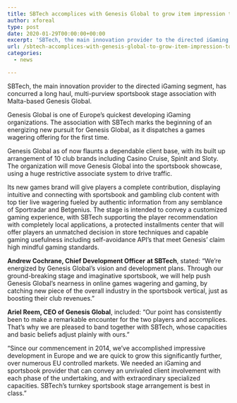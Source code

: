 ```yaml
---
title: SBTech accomplices with Genesis Global to grow item impression to sports
author: xforeal 
type: post
date: 2020-01-29T00:00:00+00:00
excerpt: 'SBTech, the main innovation provider to the directed iGaming segment, has concurred a long haul, multi-purview sportsbook stage association with Malta-based Genesis Global '
url: /sbtech-accomplices-with-genesis-global-to-grow-item-impression-to-sports/
categories:
  - news

---
```

SBTech, the main innovation provider to the directed iGaming segment, has concurred a long haul, multi-purview sportsbook stage association with Malta-based Genesis Global.

Genesis Global is one of Europe&#8217;s quickest developing iGaming organizations. The association with SBTech marks the beginning of an energizing new pursuit for Genesis Global, as it dispatches a games wagering offering for the first time.

Genesis Global as of now flaunts a dependable client base, with its built up arrangement of 10 club brands including Casino Cruise, SpinIt and Sloty. The organization will move Genesis Global into the sportsbook showcase, using a huge restrictive associate system to drive traffic.

Its new games brand will give players a complete contribution, displaying intuitive and connecting with sportsbook and gambling club content with top tier live wagering fueled by authentic information from any semblance of Sportradar and Betgenius. The stage is intended to convey a customized gaming experience, with SBTech supporting the player recommendation with completely local applications, a protected installments center that will offer players an unmatched decision in store techniques and capable gaming usefulness including self-avoidance API&rsquo;s that meet Genesis&rsquo; claim high mindful gaming standards.

**Andrew Cochrane, Chief Development Officer** **at SBTech**, stated: &ldquo;We&rsquo;re energized by Genesis Global&rsquo;s vision and development plans. Through our ground-breaking stage and imaginative sportsbook, we will help push Genesis Global&rsquo;s nearness in online games wagering and gaming, by catching new piece of the overall industry in the sportsbook vertical, just as boosting their club revenues.&rdquo;

**Ariel Reem, CEO of Genesis Global**, included: &ldquo;Our point has consistently been to make a remarkable encounter for the two players and accomplices. That&rsquo;s why we are pleased to band together with SBTech, whose capacities and basic beliefs adjust plainly with ours.&rdquo;

&ldquo;Since our commencement in 2014, we&rsquo;ve accomplished impressive development in Europe and we are quick to grow this significantly further, over numerous EU controlled markets. We needed an iGaming and sportsbook provider that can convey an unrivaled client involvement with each phase of the undertaking, and with extraordinary specialized capacities. SBTech&rsquo;s turnkey sportsbook stage arrangement is best in class.&rdquo;